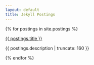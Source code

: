 ```yaml
---
layout: default
title: Jekyll Postings
---
```


<link rel="stylesheet" href="index.css" />

{% for postings in site.postings %}
   <article>
      <a href="{{ postings.url | prepend: site.baseurl }}">
         <p>{{ postings.title }}</p>
      </a>
      <p class="post-excerpt">{{ postings.description | truncate: 160 }}</p>
   </article>
{% endfor %}      
